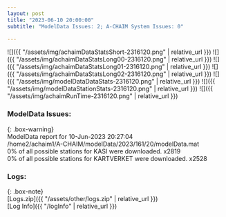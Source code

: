 ```yaml
---
layout: post
title: "2023-06-10 20:00:00"
subtitle: "ModelData Issues: 2; A-CHAIM System Issues: 0"

---
```


![]({{ "/assets/img/achaimDataStatsShort-2316120.png" | relative_url }})
![]({{ "/assets/img/achaimDataStatsLong00-2316120.png" | relative_url }})
![]({{ "/assets/img/achaimDataStatsLong01-2316120.png" | relative_url }})
![]({{ "/assets/img/achaimDataStatsLong02-2316120.png" | relative_url }})
![]({{ "/assets/img/modelDataDataStats-2316120.png" | relative_url }})
![]({{ "/assets/img/modelDataStationStats-2316120.png" | relative_url }})
![]({{ "/assets/img/achaimRunTime-2316120.png" | relative_url }})


### ModelData Issues:  
  
{: .box-warning}  
 ModelData report for 10-Jun-2023 20:27:04   
 /home2/achaim1/A-CHAIM/modelData/2023/161/20/modelData.mat   
 0% of all possible stations for KASI were downloaded. x2819   
 0% of all possible stations for KARTVERKET were downloaded. x2528   
  


### Logs:  
  
{: .box-note}  
[Logs.zip]({{ "/assets/other/logs.zip" | relative_url }})  
[Log Info]({{ "/logInfo" | relative_url }})  
